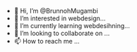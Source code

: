- 👋 Hi, I’m @BrunnohMugambi
- 👀 I’m interested in webdesign...
- 🌱 I’m currently learning webdesihning...
- 💞️ I’m looking to collaborate on ...
- 📫 How to reach me ...

<!---
BrunnohMugambi/BrunnohMugambi is a ✨ special ✨ repository because its `README.md` (this file) appears on your GitHub profile.
You can click the Preview link to take a look at your changes.
--->
